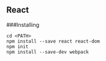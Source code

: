## React


###Installing
```
cd <PATH>
npm install --save react react-dom
npm init
npm install --save-dev webpack
```
